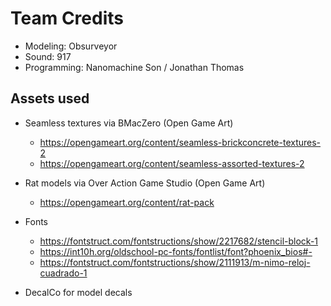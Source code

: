 # Team Credits
- Modeling: Obsurveyor
- Sound: 917
- Programming: Nanomachine Son / Jonathan Thomas

## Assets used
- Seamless textures via BMacZero (Open Game Art)
    - https://opengameart.org/content/seamless-brickconcrete-textures-2
    - https://opengameart.org/content/seamless-assorted-textures-2

- Rat models via Over Action Game Studio (Open Game Art) 
    - https://opengameart.org/content/rat-pack

- Fonts
    - https://fontstruct.com/fontstructions/show/2217682/stencil-block-1
    - https://int10h.org/oldschool-pc-fonts/fontlist/font?phoenix_bios#-
    - https://fontstruct.com/fontstructions/show/2111913/m-nimo-reloj-cuadrado-1

- DecalCo for model decals
